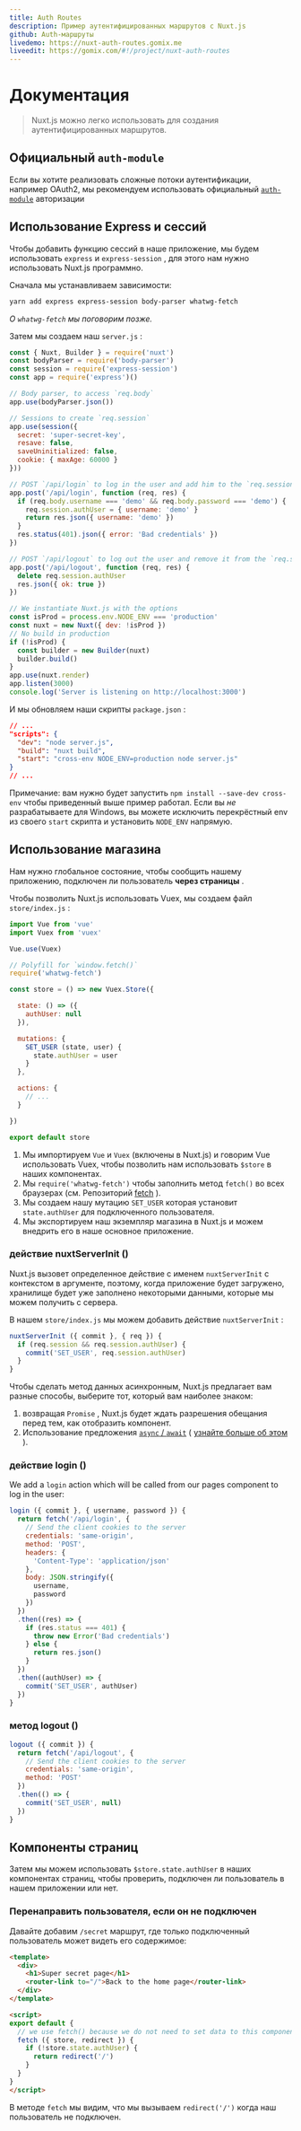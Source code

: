 ```yaml
---
title: Auth Routes
description: Пример аутентифицированных маршрутов с Nuxt.js
github: Auth-маршруты
livedemo: https://nuxt-auth-routes.gomix.me
liveedit: https://gomix.com/#!/project/nuxt-auth-routes
---
```


# Документация

> Nuxt.js можно легко использовать для создания аутентифицированных маршрутов.

## Официальный `auth-module`

Если вы хотите реализовать сложные потоки аутентификации, например OAuth2, мы рекомендуем использовать официальный [`auth-module`](https://github.com/nuxt-community/auth-module) авторизации

## Использование Express и сессий

Чтобы добавить функцию сессий в наше приложение, мы будем использовать `express` и `express-session` , для этого нам нужно использовать Nuxt.js программно.

Сначала мы устанавливаем зависимости:

```bash
yarn add express express-session body-parser whatwg-fetch
```

*О `whatwg-fetch` мы поговорим позже.*

Затем мы создаем наш `server.js` :

```js
const { Nuxt, Builder } = require('nuxt')
const bodyParser = require('body-parser')
const session = require('express-session')
const app = require('express')()

// Body parser, to access `req.body`
app.use(bodyParser.json())

// Sessions to create `req.session`
app.use(session({
  secret: 'super-secret-key',
  resave: false,
  saveUninitialized: false,
  cookie: { maxAge: 60000 }
}))

// POST `/api/login` to log in the user and add him to the `req.session.authUser`
app.post('/api/login', function (req, res) {
  if (req.body.username === 'demo' && req.body.password === 'demo') {
    req.session.authUser = { username: 'demo' }
    return res.json({ username: 'demo' })
  }
  res.status(401).json({ error: 'Bad credentials' })
})

// POST `/api/logout` to log out the user and remove it from the `req.session`
app.post('/api/logout', function (req, res) {
  delete req.session.authUser
  res.json({ ok: true })
})

// We instantiate Nuxt.js with the options
const isProd = process.env.NODE_ENV === 'production'
const nuxt = new Nuxt({ dev: !isProd })
// No build in production
if (!isProd) {
  const builder = new Builder(nuxt)
  builder.build()
}
app.use(nuxt.render)
app.listen(3000)
console.log('Server is listening on http://localhost:3000')
```

И мы обновляем наши скрипты `package.json` :

```json
// ...
"scripts": {
  "dev": "node server.js",
  "build": "nuxt build",
  "start": "cross-env NODE_ENV=production node server.js"
}
// ...
```

Примечание: вам нужно будет запустить `npm install --save-dev cross-env` чтобы приведенный выше пример работал. Если вы *не* разрабатываете для Windows, вы можете исключить перекрёстный env из своего `start` скрипта и установить `NODE_ENV` напрямую.

## Использование магазина

Нам нужно глобальное состояние, чтобы сообщить нашему приложению, подключен ли пользователь **через страницы** .

Чтобы позволить Nuxt.js использовать Vuex, мы создаем файл `store/index.js` :

```js
import Vue from 'vue'
import Vuex from 'vuex'

Vue.use(Vuex)

// Polyfill for `window.fetch()`
require('whatwg-fetch')

const store = () => new Vuex.Store({

  state: () => ({
    authUser: null
  }),

  mutations: {
    SET_USER (state, user) {
      state.authUser = user
    }
  },

  actions: {
    // ...
  }

})

export default store
```

1. Мы импортируем `Vue` и `Vuex` (включены в Nuxt.js) и говорим Vue использовать Vuex, чтобы позволить нам использовать `$store` в наших компонентах.
2. Мы `require('whatwg-fetch')` чтобы заполнить метод `fetch()` во всех браузерах (см. Репозиторий [fetch](https://github.com/github/fetch) ).
3. Мы создаем нашу мутацию `SET_USER` которая установит `state.authUser` для подключенного пользователя.
4. Мы экспортируем наш экземпляр магазина в Nuxt.js и можем внедрить его в наше основное приложение.

### действие nuxtServerInit ()

Nuxt.js вызовет определенное действие с именем `nuxtServerInit` с контекстом в аргументе, поэтому, когда приложение будет загружено, хранилище будет уже заполнено некоторыми данными, которые мы можем получить с сервера.

В нашем `store/index.js` мы можем добавить действие `nuxtServerInit` :

```js
nuxtServerInit ({ commit }, { req }) {
  if (req.session && req.session.authUser) {
    commit('SET_USER', req.session.authUser)
  }
}
```

Чтобы сделать метод данных асинхронным, Nuxt.js предлагает вам разные способы, выберите тот, который вам наиболее знаком:

1. возвращая `Promise` , Nuxt.js будет ждать разрешения обещания перед тем, как отобразить компонент.
2. Использование предложения [`async` / `await`](https://github.com/lukehoban/ecmascript-asyncawait) ( [узнайте больше об этом](https://zeit.co/blog/async-and-await) ).

### действие login ()

We add a `login` action which will be called from our pages component to log in the user:

```js
login ({ commit }, { username, password }) {
  return fetch('/api/login', {
    // Send the client cookies to the server
    credentials: 'same-origin',
    method: 'POST',
    headers: {
      'Content-Type': 'application/json'
    },
    body: JSON.stringify({
      username,
      password
    })
  })
  .then((res) => {
    if (res.status === 401) {
      throw new Error('Bad credentials')
    } else {
      return res.json()
    }
  })
  .then((authUser) => {
    commit('SET_USER', authUser)
  })
}
```

### метод logout ()

```js
logout ({ commit }) {
  return fetch('/api/logout', {
    // Send the client cookies to the server
    credentials: 'same-origin',
    method: 'POST'
  })
  .then(() => {
    commit('SET_USER', null)
  })
}
```

## Компоненты страниц

Затем мы можем использовать `$store.state.authUser` в наших компонентах страниц, чтобы проверить, подключен ли пользователь в нашем приложении или нет.

### Перенаправить пользователя, если он не подключен

Давайте добавим `/secret` маршрут, где только подключенный пользователь может видеть его содержимое:

```html
<template>
  <div>
    <h1>Super secret page</h1>
    <router-link to="/">Back to the home page</router-link>
  </div>
</template>

<script>
export default {
  // we use fetch() because we do not need to set data to this component
  fetch ({ store, redirect }) {
    if (!store.state.authUser) {
      return redirect('/')
    }
  }
}
</script>
```

В методе `fetch` мы видим, что мы вызываем `redirect('/')` когда наш пользователь не подключен.
